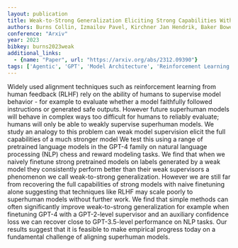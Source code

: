 ```yaml
---
layout: publication
title: Weak-to-Strong Generalization Eliciting Strong Capabilities With Weak Supervision
authors: Burns Collin, Izmailov Pavel, Kirchner Jan Hendrik, Baker Bowen, Gao Leo, Aschenbrenner Leopold, Chen Yining, Ecoffet Adrien, Joglekar Manas, Leike Jan, Sutskever Ilya, Wu Jeff
conference: "Arxiv"
year: 2023
bibkey: burns2023weak
additional_links:
  - {name: "Paper", url: "https://arxiv.org/abs/2312.09390"}
tags: ['Agentic', 'GPT', 'Model Architecture', 'Reinforcement Learning']
---
```

Widely used alignment techniques such as reinforcement learning from human feedback (RLHF) rely on the ability of humans to supervise model behavior - for example to evaluate whether a model faithfully followed instructions or generated safe outputs. However future superhuman models will behave in complex ways too difficult for humans to reliably evaluate; humans will only be able to weakly supervise superhuman models. We study an analogy to this problem can weak model supervision elicit the full capabilities of a much stronger model We test this using a range of pretrained language models in the GPT-4 family on natural language processing (NLP) chess and reward modeling tasks. We find that when we naively finetune strong pretrained models on labels generated by a weak model they consistently perform better than their weak supervisors a phenomenon we call weak-to-strong generalization. However we are still far from recovering the full capabilities of strong models with naive finetuning alone suggesting that techniques like RLHF may scale poorly to superhuman models without further work. We find that simple methods can often significantly improve weak-to-strong generalization for example when finetuning GPT-4 with a GPT-2-level supervisor and an auxiliary confidence loss we can recover close to GPT-3.5-level performance on NLP tasks. Our results suggest that it is feasible to make empirical progress today on a fundamental challenge of aligning superhuman models.
